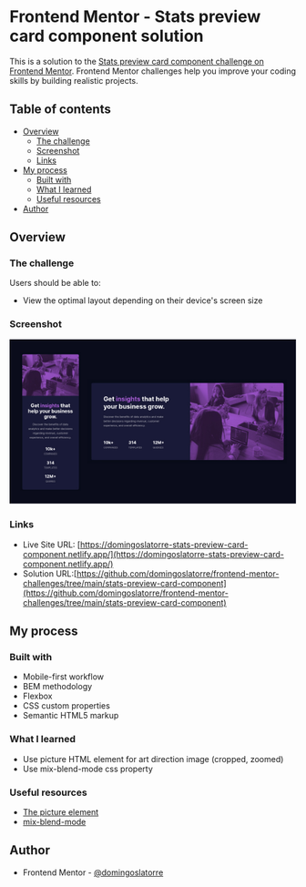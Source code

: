 # Frontend Mentor - Stats preview card component solution

This is a solution to the [Stats preview card component challenge on Frontend Mentor](https://www.frontendmentor.io/challenges/stats-preview-card-component-8JqbgoU62). Frontend Mentor challenges help you improve your coding skills by building realistic projects.

## Table of contents

- [Overview](#overview)
  - [The challenge](#the-challenge)
  - [Screenshot](#screenshot)
  - [Links](#links)
- [My process](#my-process)
  - [Built with](#built-with)
  - [What I learned](#what-i-learned)
  - [Useful resources](#useful-resources)
- [Author](#author)

## Overview

### The challenge

Users should be able to:

- View the optimal layout depending on their device's screen size

### Screenshot

![](./docs/screenshot.jpg)


### Links

- Live Site URL: [https://domingoslatorre-stats-preview-card-component.netlify.app/](https://domingoslatorre-stats-preview-card-component.netlify.app/)
- Solution URL:[https://github.com/domingoslatorre/frontend-mentor-challenges/tree/main/stats-preview-card-component](https://github.com/domingoslatorre/frontend-mentor-challenges/tree/main/stats-preview-card-component) 

## My process

### Built with

- Mobile-first workflow
- BEM methodology
- Flexbox
- CSS custom properties
- Semantic HTML5 markup

### What I learned

- Use picture HTML element for art direction image (cropped, zoomed)
- Use mix-blend-mode css property

### Useful resources

- [The picture element](https://developer.mozilla.org/en-US/docs/Web/HTML/Element/picture)
- [mix-blend-mode](https://developer.mozilla.org/en-US/docs/Web/CSS/mix-blend-mode) 

## Author
- Frontend Mentor - [@domingoslatorre](https://www.frontendmentor.io/profile/domingoslatorre)
